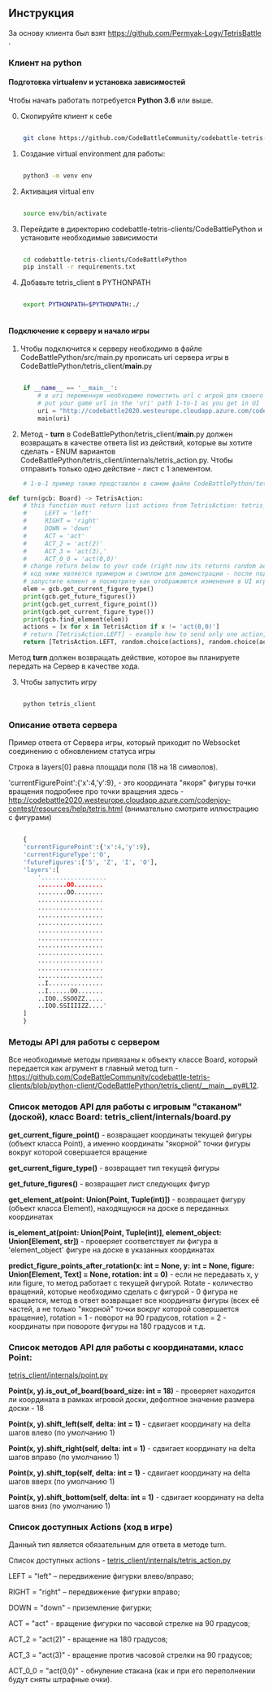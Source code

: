 ﻿## Инструкция

За основу клиента был взят https://github.com/Permyak-Logy/TetrisBattle .
### Клиент на python


#### Подготовка virtualenv и установка зависимостей
Чтобы начать работать потребуется **Python 3.6** или выше. 

0. Скопируйте клиент к себе

```bash

    git clone https://github.com/CodeBattleCommunity/codebattle-tetris-clients.git 

```

1. Создание virtual environment для работы:

```bash

    python3 -m venv env

```

2. Активация virtual env 
```bash

    source env/bin/activate

```

3. Перейдите в директорию codebattle-tetris-clients/CodeBattlePython и установите необходимые зависимости

```bash

    cd codebattle-tetris-clients/CodeBattlePython
    pip install -r requirements.txt


```


4. Добавьте tetris_client в PYTHONPATH

```bash

    export PYTHONPATH=$PYTHONPATH:./
    
```

#### Подключение к серверу и начало игры

1. Чтобы подключится к серверу необходимо в файле CodeBattlePython/src/main.py прописать uri сервера игры в CodeBattlePython/tetris_client/__main__.py

```python

    if __name__ == '__main__':
        # в uri переменную необходимо поместить url с игрой для своего пользователя
        # put your game url in the 'uri' path 1-to-1 as you get in UI 
        uri = "http://codebattle2020.westeurope.cloudapp.azure.com/codenjoy-contest/board/player/9r84saxen4c3whdvqfhx?code=3106303325539433635&gameName=tetris"
        main(uri)

```

2. Метод - **turn** в CodeBattlePython/tetris_client/__main__.py должен возвращать в качестве ответа
list из действий, которые вы хотите сделать - ENUM вариантов CodeBattlePython/tetris_client/internals/tetris_action.py. Чтобы отправить только одно действие - лист с 1 элементом.

```python
    # 1-в-1 пример также представлен в самом файле CodeBattlePython/tetris_client/__main__.py

def turn(gcb: Board) -> TetrisAction:
    # this function must return list actions from TetrisAction: tetris_client/internals/tetris_action.py
    #     LEFT = 'left'
    #     RIGHT = 'right'
    #     DOWN = 'down'
    #     ACT = 'act'
    #     ACT_2 = 'act(2)'
    #     ACT_3 = 'act(3),'
    #     ACT_0_0 = 'act(0,0)'
    # change return below to your code (right now its returns random aciton):
    # код ниже является примером и сэмплом для демонстрации - после подстановки корректного URI к своей игре
    # запустите клиент и посмотрите как отображаются изменения в UI игры и что приходит как ответ от API 
    elem = gcb.get_current_figure_type()
    print(gcb.get_future_figures())
    print(gcb.get_current_figure_point()) 
    print(gcb.get_current_figure_type())
    print(gcb.find_element(elem))
    actions = [x for x in TetrisAction if x != 'act(0,0)']
    # return [TetrisAction.LEFT] - example how to send only one action, list with 1 element
    return [TetrisAction.LEFT, random.choice(actions), random.choice(actions)]  # это те действия, которые выполнятся на игровом сервере в качестве вашего хода

```


Метод **turn** должен возвращать действие, которое вы планируете передать на Сервер в качестве хода. 


3. Чтобы запустить игру

```bash

    python tetris_client

```

### Описание ответа сервера 

Пример ответа от Сервера игры, который приходит по Websocket соединению c обновлением статуса игры

Строка в layers[0] равна площади поля (18 на 18 символов).

'currentFigurePoint':{'x':4,'y':9}, - это координата "якоря" фигуры точки вращения
подробнее про точки вращения здесь - http://codebattle2020.westeurope.cloudapp.azure.com/codenjoy-contest/resources/help/tetris.html (внимательно смотрите иллюстрацию с фигурами)

```python

    {
    'currentFigurePoint':{'x':4,'y':9},
    'currentFigureType':'O',
    'futureFigures':['S', 'Z', 'I', 'O'],
    'layers':[
        '..................
        ........OO........
        ........OO........
        ..................
        ..................
        ..................
        ..................
        ..................
        ..................
        ..................
        ..................
        ..................
        ..................
        ..................
        ..I...............
        ..I......OO.......
        ..IOO..SSOOZZ.....
        ..IOO.SSIIIIZZ....'
    ]
    }

```

### Методы API для работы с сервером

Все необходимые методы привязаны к объекту классе Board, который передается как агрумент в главный метод turn - https://github.com/CodeBattleCommunity/codebattle-tetris-clients/blob/python-client/CodeBattlePython/tetris_client/__main__.py#L12.


### Список методов API для работы с игровым "стаканом" (доской), класс Board: tetris_client/internals/board.py

**get_current_figure_point()** - возвращает координаты текущей фигуры (объект класса Point), а именно координаты "якорной" точки фигуры вокруг которой совершается вращение

**get_current_figure_type()** - возвращает тип текущей фигуры

**get_future_figures()** - возвращает лист следующих фигур

**get_element_at(point: Union[Point, Tuple(int)])** - возвращает фигуру (объект класса Element), находящуюся на доске в переданных координатах

**is_element_at(point: Union[Point, Tuple(int)], element_object: Union[Element, str])** - проверяет соответствует ли фигура в 'element_object' фигуре на доске в указанных координатах

**predict_figure_points_after_rotation(x: int = None, y: int = None, figure: Union[Element, Text] = None, rotation: int = 0)** - если не передавать x, y или figure, то метод работает с текущей фигурой. Rotate - количество вращений, которые необходимо сделать с фигурой - 0 фигура не вращается, метод в ответ возвращает все координаты фигуры (всех её частей, а не только "якорной" точки вокруг которой совершается вращение), rotation = 1 - поворот на 90 градусов, rotation = 2 - координаты при повороте фигуры на 180 градусов и т.д. 


### Список методов API для работы с координатами, класс Point: 


[tetris_client/internals/point.py](tetris_client/internals/point.py)

**Point(x, y).is_out_of_board(board_size: int = 18)**  - проверяет находится ли координата в рамках игровой доски, дефолтное значение размера доски - 18 

**Point(x, y).shift_left(self, delta: int = 1)** - сдвигает координату на delta шагов влево (по умолчанию 1)

**Point(x, y).shift_right(self, delta: int = 1)** - сдвигает координату на delta шагов вправо (по умолчанию 1)

**Point(x, y).shift_top(self, delta: int = 1)** - сдвигает координату на delta шагов вверх (по умолчанию 1)

**Point(x, y).shift_bottom(self, delta: int = 1)** - сдвигает координату на delta шагов вниз (по умолчанию 1)



### Список доступных Actions (ход в игре)
Данный тип является обязательным для ответа в методе turn.

Список доступных actions - [tetris_client/internals/tetris_action.py](tetris_client/internals/tetris_action.py) 

LEFT = "left" – передвижение фигурки влево/вправо;

RIGHT = "right" – передвижение фигурки вправо;

DOWN = "down" - приземление фигурки;

ACT = "act" - вращение фигурки по часовой стрелке на 90 градусов;

ACT_2 = "act(2)" - вращение на 180 градусов;

ACT_3 = "act(3)" - вращение против часовой стрелки на 90 градусов;

ACT_0_0 = "act(0,0)" - обнуление стакана (как и при его переполнении будут сняты штрафные очки).


